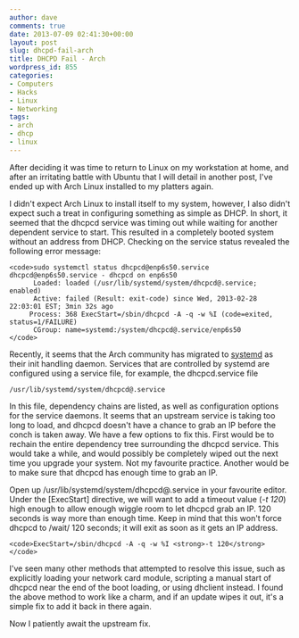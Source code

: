 ```yaml
---
author: dave
comments: true
date: 2013-07-09 02:41:30+00:00
layout: post
slug: dhcpd-fail-arch
title: DHCPD Fail - Arch
wordpress_id: 855
categories:
- Computers
- Hacks
- Linux
- Networking
tags:
- arch
- dhcp
- linux
---
```


After deciding it was time to return to Linux on my workstation at home, and after an irritating battle with Ubuntu that I will detail in another post, I've ended up with Arch Linux installed to my platters again.

I didn't expect Arch Linux to install itself to my system, however, I also didn't expect such a treat in configuring something as simple as DHCP. In short, it seemed that the dhcpcd service was timing out while waiting for another dependent service to start.  This resulted in a completely booted system without an address from DHCP.   Checking on the service status revealed the following error message:

    
    <code>sudo systemctl status dhcpcd@enp6s50.service
    dhcpcd@enp6s50.service - dhcpcd on enp6s50
    	  Loaded: loaded (/usr/lib/systemd/system/dhcpcd@.service; enabled)
    	  Active: failed (Result: exit-code) since Wed, 2013-02-28 22:03:01 EST; 3min 32s ago
    	 Process: 368 ExecStart=/sbin/dhcpcd -A -q -w %I (code=exited, status=1/FAILURE)
    	  CGroup: name=systemd:/system/dhcpcd@.service/enp6s50
    </code>


Recently, it seems that the Arch community has migrated to [systemd](http://en.wikipedia.org/wiki/Systemd) as their init handling daemon.  Services that are controlled by systemd are configured using a service file, for example, the dhcpcd.service file

    
    /usr/lib/systemd/system/dhcpcd@.service


In this file, dependency chains are listed, as well as configuration options for the service daemons. It seems that an upstream service is taking too long to load, and dhcpcd doesn't have a chance to grab an IP  before the conch is taken away.  We have a few options to fix this.  First would be to rechain the entire dependency tree surrounding the dhcpcd service.  This would take a while, and would possibly be completely wiped out the next time you upgrade your system.  Not my favourite practice.  Another would be to make sure that dhcpcd has enough time to grab an IP.

Open up /usr/lib/systemd/system/dhcpcd@.service in your favourite editor.  Under the [ExecStart] directive, we will want to add a timeout value (_-t 120_) high enough to allow enough wiggle room to let dhcpcd grab an IP.  120 seconds is way more than enough time.   Keep in mind that this won't force dhcpcd to /wait/ 120 seconds; it will exit as soon as it gets an IP address.

    
    <code>ExecStart=/sbin/dhcpcd -A -q -w %I <strong>-t 120</strong></code>


I've seen many other methods that attempted to resolve this issue, such as explicitly loading your network card module, scripting a manual start of dhcpcd near the end of the boot loading, or using dhclient instead.  I found the above method to work like a charm, and if an update wipes it out, it's a simple fix to add it back in there again.

Now I patiently await the upstream fix.
